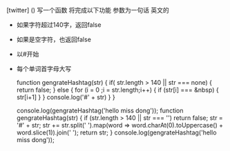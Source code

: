 [twitter] ()
写一个函数 将完成以下功能 参数为一句话 英文的
- 如果字符超过140字，返回false
- 如果是空字符，也返回false
- 以#开始
- 每个单词首字母大写

  function gengrateHashtag(str) {
      if( str.length > 140 || str === none) {
          return false;
      } else {
          for (i = 0 ;i = str.length;i++) {
              if (str[i] === &nbsp) {
                  str[i+1]
              }
          }
          console.log('#' + str)
      }
  }

  console.log(gengrateHashtag('hello miss dong'));
    function gengrateHashtag(str) { 
        if (str.length > 140 || str === '')
            return false;
        str = '#' + str;
        str += str.split(' ').map(word => word.charAt(0).toUppercase() + word.slice(1)).join(' ');
        return str;
    }
    console.log(gengrateHashtag('hello miss dong'));